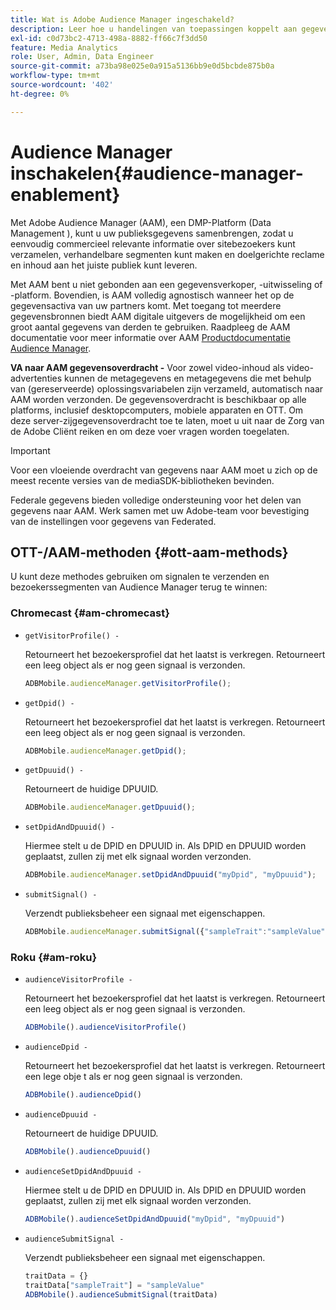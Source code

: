 ```yaml
---
title: Wat is Adobe Audience Manager ingeschakeld?
description: Leer hoe u handelingen van toepassingen koppelt aan gegevens voor mediatracering zonder dat u extra verwerkingsregels en aangepaste variabelen nodig hebt.
exl-id: c0d73bc2-4713-498a-8882-ff66c7f3dd50
feature: Media Analytics
role: User, Admin, Data Engineer
source-git-commit: a73ba98e025e0a915a5136bb9e0d5bcbde875b0a
workflow-type: tm+mt
source-wordcount: '402'
ht-degree: 0%

---
```


# Audience Manager inschakelen{#audience-manager-enablement}

Met Adobe Audience Manager (AAM), een DMP-Platform (Data Management ), kunt u uw publieksgegevens samenbrengen, zodat u eenvoudig commercieel relevante informatie over sitebezoekers kunt verzamelen, verhandelbare segmenten kunt maken en doelgerichte reclame en inhoud aan het juiste publiek kunt leveren.

Met AAM bent u niet gebonden aan een gegevensverkoper, -uitwisseling of -platform. Bovendien, is AAM volledig agnostisch wanneer het op de gegevensactiva van uw partners komt. Met toegang tot meerdere gegevensbronnen biedt AAM digitale uitgevers de mogelijkheid om een groot aantal gegevens van derden te gebruiken. Raadpleeg de AAM documentatie voor meer informatie over AAM [Productdocumentatie Audience Manager](https://experienceleague.adobe.com/docs/audience-manager/user-guide/aam-home.html).

**VA naar AAM gegevensoverdracht -** Voor zowel video-inhoud als video-advertenties kunnen de metagegevens en metagegevens die met behulp van (gereserveerde) oplossingsvariabelen zijn verzameld, automatisch naar AAM worden verzonden. De gegevensoverdracht is beschikbaar op alle platforms, inclusief desktopcomputers, mobiele apparaten en OTT. Om deze server-zijgegevensoverdracht toe te laten, moet u uit naar de Zorg van de Adobe Cliënt reiken en om deze voer vragen worden toegelaten.

>[!IMPORTANT]
>
>Voor een vloeiende overdracht van gegevens naar AAM moet u zich op de meest recente versies van de mediaSDK-bibliotheken bevinden.

Federale gegevens bieden volledige ondersteuning voor het delen van gegevens naar AAM. Werk samen met uw Adobe-team voor bevestiging van de instellingen voor gegevens van Federated.

## OTT-/AAM-methoden {#ott-aam-methods}

U kunt deze methodes gebruiken om signalen te verzenden en bezoekerssegmenten van Audience Manager terug te winnen:

### Chromecast {#am-chromecast}

* `getVisitorProfile() -`

   Retourneert het bezoekersprofiel dat het laatst is verkregen. Retourneert een leeg object als er nog geen signaal is verzonden.

   ```js
   ADBMobile.audienceManager.getVisitorProfile();
   ```

* `getDpid() -`

   Retourneert het bezoekersprofiel dat het laatst is verkregen. Retourneert een leeg object als er nog geen signaal is verzonden.

   ```js
   ADBMobile.audienceManager.getDpid();
   ```

* `getDpuuid() -`

   Retourneert de huidige DPUUID.

   ```js
   ADBMobile.audienceManager.getDpuuid();
   ```

* `setDpidAndDpuuid() -`

   Hiermee stelt u de DPID en DPUUID in. Als DPID en DPUUID worden geplaatst, zullen zij met elk signaal worden verzonden.

   ```js
   ADBMobile.audienceManager.setDpidAndDpuuid("myDpid", "myDpuuid");
   ```

* `submitSignal() -`

   Verzendt publieksbeheer een signaal met eigenschappen.

   ```js
   ADBMobile.audienceManager.submitSignal({"sampleTrait":"sampleValue"});
   ```

### Roku {#am-roku}

* `audienceVisitorProfile -`

   Retourneert het bezoekersprofiel dat het laatst is verkregen. Retourneert een leeg object als er nog geen signaal is verzonden.

   ```js
   ADBMobile().audienceVisitorProfile()
   ```

* `audienceDpid -`

   Retourneert het bezoekersprofiel dat het laatst is verkregen. Retourneert een lege obje t als er nog geen signaal is verzonden.

   ```js
   ADBMobile().audienceDpid()
   ```

* `audienceDpuuid -`

   Retourneert de huidige DPUUID.

   ```js
   ADBMobile().audienceDpuuid()
   ```

* `audienceSetDpidAndDpuuid -`

   Hiermee stelt u de DPID en DPUUID in. Als DPID en DPUUID worden geplaatst, zullen zij met elk signaal worden verzonden.

   ```js
   ADBMobile().audienceSetDpidAndDpuuid("myDpid", "myDpuuid")
   ```

* `audienceSubmitSignal -`

   Verzendt publieksbeheer een signaal met eigenschappen.

   ```js
   traitData = {}
   traitData["sampleTrait"] = "sampleValue"
   ADBMobile().audienceSubmitSignal(traitData)
   ```
